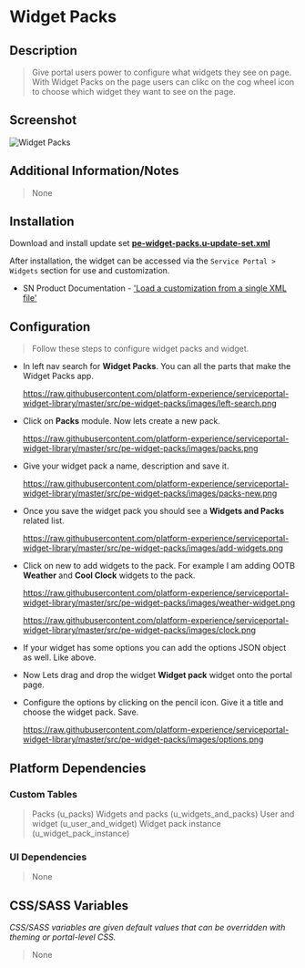 # Widget Packs

## Description

> Give portal users power to configure what widgets they see on page. With Widget Packs on the page users can clikc on the cog wheel icon to choose which widget they want to see on the page.

## Screenshot

![Widget Packs](https://raw.githubusercontent.com/platform-experience/serviceportal-widget-library/master/src/pe-widget-packs/images/pe-widget-packs.png)

## Additional Information/Notes

> None

## Installation

Download and install update set **[pe-widget-packs.u-update-set.xml](https://github.com/platform-experience/serviceportal-widget-library/blob/master/src/pe-widget-packs/pe-widget-packs.u-update-set.xml)**

After installation, the widget can be accessed via the `Service Portal > Widgets` section for use and customization.

* SN Product Documentation - ['Load a customization from a single XML file'](https://docs.servicenow.com/bundle/kingston-application-development/page/build/system-update-sets/task/t_SaveAnUpdateSetAsAnXMLFile.html)

## Configuration

> Follow these steps to configure widget packs and widget.

* In left nav search for **Widget Packs**. You can all the parts that make the Widget Packs app.

	https://raw.githubusercontent.com/platform-experience/serviceportal-widget-library/master/src/pe-widget-packs/images/left-search.png
	
* Click on **Packs** module. Now lets create a new pack.

	https://raw.githubusercontent.com/platform-experience/serviceportal-widget-library/master/src/pe-widget-packs/images/packs.png

* Give your widget pack a name, description and save it.

	https://raw.githubusercontent.com/platform-experience/serviceportal-widget-library/master/src/pe-widget-packs/images/packs-new.png
	
*  Once you save the widget pack you should see a **Widgets and Packs** related list.

   https://raw.githubusercontent.com/platform-experience/serviceportal-widget-library/master/src/pe-widget-packs/images/add-widgets.png
   
* Click on new to add widgets to the pack. For example I am adding OOTB **Weather** and **Cool Clock** widgets to the pack.
	
	https://raw.githubusercontent.com/platform-experience/serviceportal-widget-library/master/src/pe-widget-packs/images/weather-widget.png
	
	https://raw.githubusercontent.com/platform-experience/serviceportal-widget-library/master/src/pe-widget-packs/images/clock.png

* If your widget has some options you can add the options JSON object as well. Like above.
* Now Lets drag and drop the widget **Widget pack** widget onto the portal page.
* Configure the options by clicking on the pencil icon. Give it a title and choose the widget pack. Save.


	https://raw.githubusercontent.com/platform-experience/serviceportal-widget-library/master/src/pe-widget-packs/images/options.png


## Platform Dependencies

### Custom Tables

> Packs (u_packs)
> Widgets and packs (u_widgets_and_packs)
> User and widget (u_user_and_widget)
> Widget pack instance (u_widget_pack_instance)

### UI Dependencies

> None

## CSS/SASS Variables

_CSS/SASS variables are given default values that can be overridden with theming or portal-level CSS._

> None
